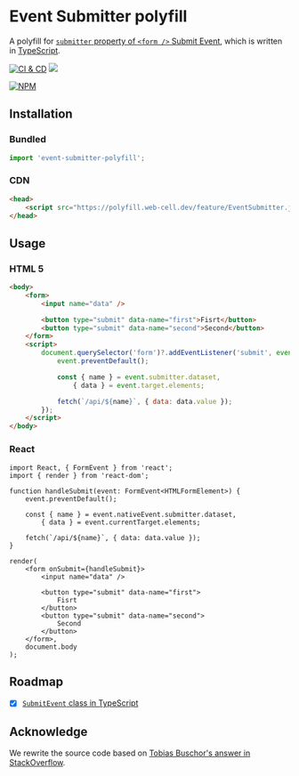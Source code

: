 # Event Submitter polyfill

A polyfill for [`submitter` property of `<form />` Submit Event][1], which is written in [TypeScript][2].

[![CI & CD](https://github.com/idea2app/event-submitter-polyfill/actions/workflows/main.yml/badge.svg)][3]
[![](https://data.jsdelivr.com/v1/package/npm/event-submitter-polyfill/badge?style=rounded)][4]

[![NPM](https://nodei.co/npm/event-submitter-polyfill.png?downloads=true&downloadRank=true&stars=true)][5]

## Installation

### Bundled

```javascript
import 'event-submitter-polyfill';
```

### CDN

```html
<head>
    <script src="https://polyfill.web-cell.dev/feature/EventSubmitter.js"></script>
</head>
```

## Usage

### HTML 5

```html
<body>
    <form>
        <input name="data" />

        <button type="submit" data-name="first">Fisrt</button>
        <button type="submit" data-name="second">Second</button>
    </form>
    <script>
        document.querySelector('form')?.addEventListener('submit', event => {
            event.preventDefault();

            const { name } = event.submitter.dataset,
                { data } = event.target.elements;

            fetch(`/api/${name}`, { data: data.value });
        });
    </script>
</body>
```

### React

```tsx
import React, { FormEvent } from 'react';
import { render } from 'react-dom';

function handleSubmit(event: FormEvent<HTMLFormElement>) {
    event.preventDefault();

    const { name } = event.nativeEvent.submitter.dataset,
        { data } = event.currentTarget.elements;

    fetch(`/api/${name}`, { data: data.value });
}

render(
    <form onSubmit={handleSubmit}>
        <input name="data" />

        <button type="submit" data-name="first">
            Fisrt
        </button>
        <button type="submit" data-name="second">
            Second
        </button>
    </form>,
    document.body
);
```

## Roadmap

-   [x] [`SubmitEvent` class in TypeScript][6]

## Acknowledge

We rewrite the source code based on [Tobias Buschor's answer in StackOverflow][7].

[1]: https://developer.mozilla.org/en-US/docs/Web/API/SubmitEvent/submitter
[2]: https://www.typescriptlang.org/
[3]: https://github.com/idea2app/event-submitter-polyfill/actions/workflows/main.yml
[4]: https://www.jsdelivr.com/package/npm/event-submitter-polyfill
[5]: https://nodei.co/npm/event-submitter-polyfill/
[6]: https://github.com/microsoft/TypeScript/issues/40811
[7]: https://stackoverflow.com/a/61110260
